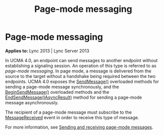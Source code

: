 ﻿---
title: Page-mode messaging
TOCTitle: Page-mode messaging
ms:assetid: c05a6e23-3fb2-4d4b-a48e-eaeb576fdeff
ms:mtpsurl: https://msdn.microsoft.com/en-us/library/Dn466059(v=office.15)
ms:contentKeyID: 57103052
ms.date: 07/25/2014
mtps_version: v=office.15
---

# Page-mode messaging


**Applies to:** Lync 2013 | Lync Server 2013

In UCMA 4.0, an endpoint can send messages to another endpoint without establishing a signaling session. An operation of this type is referred to as *page-mode messaging*. In page mode, a message is delivered from the source to the target without a handshake being required between the two endpoints. UCMA 4.0 exposes the [SendMessage()](https://msdn.microsoft.com/en-us/library/hh350225\(v=office.15\)) overloaded methods for sending a page-mode message synchronously, and the [BeginSendMessage()](https://msdn.microsoft.com/en-us/library/hh349151\(v=office.15\)) overloaded methods and the [EndSendMessage(IAsyncResult)](https://msdn.microsoft.com/en-us/library/hh382471\(v=office.15\)) method for sending a page-mode message asynchronously.

The recipient of a page-mode message must subscribe to the [MessageReceived](https://msdn.microsoft.com/en-us/library/hh350010\(v=office.15\)) event in order to receive this type of message.

For more information, see [Sending and receiving page-mode messages](sending-and-receiving-page-mode-messages.md).

